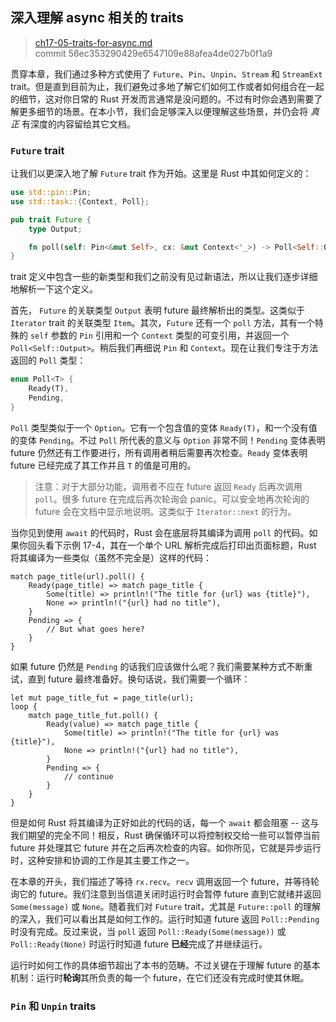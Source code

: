 ## 深入理解 async 相关的 traits

> [ch17-05-traits-for-async.md](https://github.com/rust-lang/book/blob/main/src/ch17-05-traits-for-async.md)
> <br>
> commit 56ec353290429e6547109e88afea4de027b0f1a9

贯穿本章，我们通过多种方式使用了 `Future`、`Pin`、`Unpin`、`Stream` 和 `StreamExt` trait。但是直到目前为止，我们避免过多地了解它们如何工作或者如何组合在一起的细节，这对你日常的 Rust 开发而言通常是没问题的。不过有时你会遇到需要了解更多细节的场景。在本小节，我们会足够深入以便理解这些场景，并仍会将 *真正* 有深度的内容留给其它文档。

### `Future` trait

让我们以更深入地了解 `Future` trait 作为开始。这里是 Rust 中其如何定义的：

```rust
use std::pin::Pin;
use std::task::{Context, Poll};

pub trait Future {
    type Output;

    fn poll(self: Pin<&mut Self>, cx: &mut Context<'_>) -> Poll<Self::Output>;
}
```

trait 定义中包含一些的新类型和我们之前没有见过新语法，所以让我们逐步详细地解析一下这个定义。

首先， `Future` 的关联类型 `Output` 表明 future 最终解析出的类型。这类似于 `Iterator` trait 的关联类型 `Item`。其次，`Future` 还有一个 `poll` 方法，其有一个特殊的 `self` 参数的 `Pin` 引用和一个 `Context` 类型的可变引用，并返回一个 `Poll<Self::Output>`。稍后我们再细说  `Pin` 和 `Context`。现在让我们专注于方法返回的 `Poll` 类型：

```rust
enum Poll<T> {
    Ready(T),
    Pending,
}
```

`Poll` 类型类似于一个 `Option`。它有一个包含值的变体 `Ready(T)`，和一个没有值的变体 `Pending`。不过 `Poll` 所代表的意义与 `Option` 非常不同！`Pending` 变体表明 future 仍然还有工作要进行，所有调用者稍后需要再次检查。`Ready` 变体表明 future 已经完成了其工作并且 `T` 的值是可用的。

> 注意：对于大部分功能，调用者不应在 future 返回 `Ready` 后再次调用 `poll`。很多 future 在完成后再次轮询会 panic。可以安全地再次轮询的 future 会在文档中显示地说明。这类似于 `Iterator::next` 的行为。

当你见到使用 `await` 的代码时，Rust 会在底层将其编译为调用 `poll` 的代码。如果你回头看下示例 17-4，其在一个单个 URL 解析完成后打印出页面标题，Rust 将其编译为一些类似（虽然不完全是）这样的代码：

```rust,ignore
match page_title(url).poll() {
    Ready(page_title) => match page_title {
        Some(title) => println!("The title for {url} was {title}"),
        None => println!("{url} had no title"),
    }
    Pending => {
        // But what goes here?
    }
}
```

如果 future 仍然是 `Pending` 的话我们应该做什么呢？我们需要某种方式不断重试，直到 future 最终准备好。换句话说，我们需要一个循环：

```rust,ignore
let mut page_title_fut = page_title(url);
loop {
    match page_title_fut.poll() {
        Ready(value) => match page_title {
            Some(title) => println!("The title for {url} was {title}"),
            None => println!("{url} had no title"),
        }
        Pending => {
            // continue
        }
    }
}
```

但是如何 Rust 将其编译为正好如此的代码的话，每一个 `await` 都会阻塞 -- 这与我们期望的完全不同！相反，Rust 确保循环可以将控制权交给一些可以暂停当前 future 并处理其它 future 并在之后再次检查的内容。如你所见，它就是异步运行时，这种安排和协调的工作是其主要工作之一。

在本章的开头，我们描述了等待 `rx.recv`。`recv` 调用返回一个 future，并等待轮询它的 future。我们注意到当信道关闭时运行时会暂停 future 直到它就绪并返回 `Some(message)` 或 `None`。随着我们对 `Future` trait，尤其是 `Future::poll` 的理解的深入，我们可以看出其是如何工作的。运行时知道 future 返回 `Poll::Pending` 时没有完成。反过来说，当 `poll` 返回 `Poll::Ready(Some(message))` 或 `Poll::Ready(None)` 时运行时知道 future **已经**完成了并继续运行。

运行时如何工作的具体细节超出了本书的范畴。不过关键在于理解 future 的基本机制：运行时**轮询**其所负责的每一个 future，在它们还没有完成时使其休眠。

### `Pin` 和 `Unpin` traits

